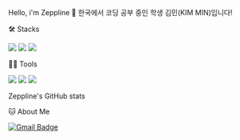 Hello, i'm Zeppline 👋
한국에서 코딩 공부 중인 학생 김민(KIM MIN)입니다!

🛠️ Stacks

<img src="https://img.shields.io/badge/Python-3766AB?style=flat-square&logo=Python&logoColor=white"/>
<img src="https://img.shields.io/badge/C-A8B9CC?style=flat-square&logo=C&logoColor=white"/>
<img src="https://img.shields.io/badge/C++-00599C?style=flat-square&logo=C++&logoColor=white"/>

💪🏼 Tools

<img src="https://img.shields.io/badge/Github-181717?style=flat-square&logo=Github&logoColor=white"/>
<img src="https://img.shields.io/badge/VisualStudioCode-007ACC?style=flat-square&logo=VisualStudioCode&logoColor=white"/>
<img src="https://img.shields.io/badge/AndroidStudio-3DDC84?style=flat-square&logo=AndroidStudio&logoColor=white"/>

Zeppline's GitHub stats

🐱 About Me

[![Gmail Badge](https://img.shields.io/badge/Gmail-d14836?style=flat-square&logo=Gmail&logoColor=white&link=mailto:kim0904min@gmail.com)](kim0904min@gmail.com)
